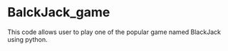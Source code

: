 # BalckJack_game
This code allows user to play one of the popular game named BlackJack using python.
